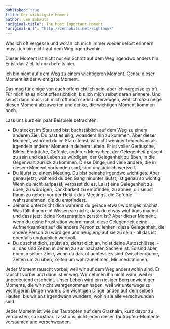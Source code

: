 ```yaml
---
published: true
title: Der wichtigste Moment
author: Leo Babauta
"original-title": The Most Important Moment
"original-url": "http://zenhabits.net/rightnow/"
---
```


Was ich oft vergesse und woran ich mich immer wieder selbst erinnern muss: ich bin nicht auf dem Weg irgendwohin.

Dieser Moment ist nicht nur ein Schritt auf dem Weg irgendwo anders hin. Er ist das Ziel. Ich bin bereits hier.

Ich bin nicht auf dem Weg zu einem wichtigeren Moment. Genau dieser Moment ist der wichtigste Moment.

Das mag für einige von euch offensichtlich sein, aber ich vergesse es oft. Für mich ist es nicht offensichtlich, bis ich mich selbst daran erinnere. Und selbst dann muss ich mich oft noch selbst überzeugen, weil ich dazu neige diesen Moment abzuwerten und denke, die wichtigen Moment kommen noch.

Lass uns kurz ein paar Beispiele betrachten:

- Du steckst im Stau und bist buchstäblich auf dem Weg zu einem anderen Ziel. Du hast es eilig, woanders hin zu kommen. Aber dieser Moment, während du im Stau stehst, ist nicht weniger bedeutsam als irgendein anderer Moment in deinem Leben. Er ist voller Geräusche, Bilder, Eindrücke, Gefühle, anderen Menschen, der Gelegenheit präsent zu sein und das Leben zu würdigen, der Gelegenheit zu üben, in die Gegenwart zurück zu kommen. Diese Dinge, und viele andere, die in diesem Moment vorhanden sind, sind unglaublich wertvoll.
- Du läufst zu einem Meeting. Du bist beinahe irgendwo wichtiges. Aber genau jetzt, während du den Gang hinunter läufst, ist genau so wichtig. Wenn du nicht aufpasst, verpasst du es. Es ist eine Gelegenheit zu üben, zu würdigen, Dankbarkeit zu empfinden, zu atmen, dir selbst Raum zu geben vor der Hektik des Meetings, die Gefühle wahrzunehmen, die du empfindest.
- Jemand unterbricht dich während du gerade etwas wichtiges machst. Was fällt ihnen ein! Wissen sie nicht, dass du etwas wichtiges machst und dass jetzt deine Konzentration zerstört ist? Aber dieser Moment, wenn du deine Frustration wahrnimmst, diese Gelegenheit deine Aufmerksamkeit auf die andere Person zu lenken, diese Gelegenheit, die andere Person zu würdigen und neugierig auf sie zu sein - all das ist ebenfalls unglaublich wertvoll.
- Du duschst dich, spülst ab, ziehst dich an, holst deine Autoschlüssel - all das sind Zeiten in denen zu zur nächsten Sache eilst. Es sind aber ebenso selber Ziele, wenn du darauf achtest. Es sind Zwischenräume, Zeiten um zu üben, Zeiten um wahrzunehmen, Minimeditationen.

Jeder Moment rauscht vorbei, weil wir auf dem Weg anderswohin sind. Er rauscht vorbei und dann ist er weg. Wir nehmen ihn nicht wahr, weil er unbedeutend erscheint. Unser Leben wird ein riesiger Berg unwichtiger Momente, die wir nicht wahrgenommen haben, weil wir unterwegs zu wichtigeren Dingen waren. Die wichtigen Dinge landen auf dem selben Haufen, bis wir uns irgendwann wundern, wohin sie alle verschwunden sind.

Jeder Moment ist wie der Tautropfen auf dem Grashalm, kurz davor zu verdunsten, so kostbar. Lasst uns nicht jeden dieser Tautropfen-Momente versäumen und verschwenden.